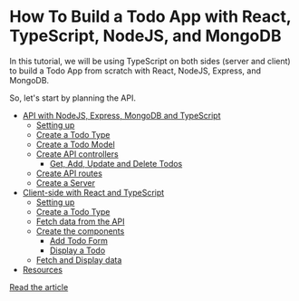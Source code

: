 # How To Build a Todo App with React, TypeScript, NodeJS, and MongoDB

In this tutorial, we will be using TypeScript on both sides (server and client) to build a Todo App from scratch with React, NodeJS, Express, and MongoDB.

So, let's start by planning the API.

- [API with NodeJS, Express, MongoDB and TypeScript](#api-with-nodejs-express-mongodb-and-typescript)
  - [Setting up](https://www.ibrahima-ndaw.com/blog/how-to-buil-a-todo-app-with-react-and-node-js/#setting-up)
  - [Create a Todo Type](https://www.ibrahima-ndaw.com/blog/how-to-buil-a-todo-app-with-react-and-node-js/#create-a-todo-type)
  - [Create a Todo Model](https://www.ibrahima-ndaw.com/blog/how-to-buil-a-todo-app-with-react-and-node-js/#create-a-todo-model)
  - [Create API controllers](https://www.ibrahima-ndaw.com/blog/how-to-buil-a-todo-app-with-react-and-node-js/#create-api-controllers)
    - [Get, Add, Update and Delete Todos](https://www.ibrahima-ndaw.com/blog/how-to-buil-a-todo-app-with-react-and-node-js/#get-add-update-and-delete-todos)
  - [Create API routes](https://www.ibrahima-ndaw.com/blog/how-to-buil-a-todo-app-with-react-and-node-js/#create-api-routes)
  - [Create a Server](https://www.ibrahima-ndaw.com/blog/how-to-buil-a-todo-app-with-react-and-node-js/#create-a-server)
- [Client-side with React and TypeScript](https://www.ibrahima-ndaw.com/blog/how-to-buil-a-todo-app-with-react-and-node-js/#client-side-with-react-and-typescript)
  - [Setting up](https://www.ibrahima-ndaw.com/blog/how-to-buil-a-todo-app-with-react-and-node-js/#setting-up-1)
  - [Create a Todo Type](https://www.ibrahima-ndaw.com/blog/how-to-buil-a-todo-app-with-react-and-node-js/#create-a-todo-type-1)
  - [Fetch data from the API](https://www.ibrahima-ndaw.com/blog/how-to-buil-a-todo-app-with-react-and-node-js/#fetch-data-from-the-api)
  - [Create the components](https://www.ibrahima-ndaw.com/blog/how-to-buil-a-todo-app-with-react-and-node-js/#create-the-components)
    - [Add Todo Form](https://www.ibrahima-ndaw.com/blog/how-to-buil-a-todo-app-with-react-and-node-js/#add-todo-form)
    - [Display a Todo](https://www.ibrahima-ndaw.com/blog/how-to-buil-a-todo-app-with-react-and-node-js/#display-a-todo)
  - [Fetch and Display data](https://www.ibrahima-ndaw.com/blog/how-to-buil-a-todo-app-with-react-and-node-js/#fetch-and-display-data)
- [Resources](https://www.ibrahima-ndaw.com/blog/how-to-buil-a-todo-app-with-react-and-node-js/#resources)

[Read the article](https://www.ibrahima-ndaw.com/blog/how-to-buil-a-todo-app-with-react-and-node-js/)
